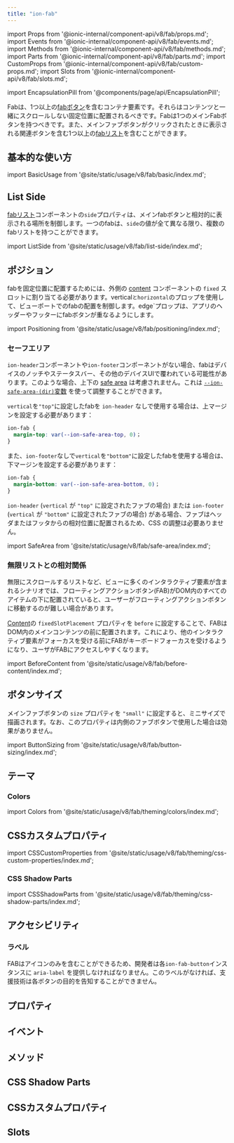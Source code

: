 ```yaml
---
title: "ion-fab"
---
```

import Props from '@ionic-internal/component-api/v8/fab/props.md';
import Events from '@ionic-internal/component-api/v8/fab/events.md';
import Methods from '@ionic-internal/component-api/v8/fab/methods.md';
import Parts from '@ionic-internal/component-api/v8/fab/parts.md';
import CustomProps from '@ionic-internal/component-api/v8/fab/custom-props.md';
import Slots from '@ionic-internal/component-api/v8/fab/slots.md';

<head>
  <title>ion-fab: Ionic Floating Action Button for Android and iOS</title>
  <meta name="description" content="Fabs（フローティングアクションボタン）は、1つまたは複数のFabボタンを含むコンテナ要素です。Ionic FrameworkでAndroidおよびiOSアプリを作成する際にion-fabを使用します。" />
</head>

import EncapsulationPill from '@components/page/api/EncapsulationPill';

<EncapsulationPill type="shadow" />

Fabは、1つ以上の[fabボタン](./fab-button)を含むコンテナ要素です。それらはコンテンツと一緒にスクロールしない固定位置に配置されるべきです。Fabは1つのメインFabボタンを持つべきです。また、メインファブボタンがクリックされたときに表示される関連ボタンを含む1つ以上の[fabリスト](./fab-list)を含むことができます。

## 基本的な使い方

import BasicUsage from '@site/static/usage/v8/fab/basic/index.md';

<BasicUsage />

## List Side

[fabリスト](./fab-list)コンポーネントの`side`プロパティは、メインfabボタンと相対的に表示される場所を制御します。一つのfabは、`side`の値が全て異なる限り、複数のfabリストを持つことができます。

import ListSide from '@site/static/usage/v8/fab/list-side/index.md';

<ListSide />

## ポジション

fabを固定位置に配置するためには、外側の [content](./content) コンポーネントの `fixed` スロットに割り当てる必要があります。vertical`とhorizontal`のプロップを使用して、ビューポートでのfabの配置を制御します。edge`プロップは、アプリのヘッダーやフッターにfabボタンが重なるようにします。

import Positioning from '@site/static/usage/v8/fab/positioning/index.md';

<Positioning />

### セーフエリア

`ion-header`コンポーネントや`ion-footer`コンポーネントがない場合、fabはデバイスのノッチやステータスバー、その他のデバイスUIで覆われている可能性があります。このような場合、上下の [safe area](/docs/theming/advanced#safe-area-padding) は考慮されません。これは [`--ion-safe-area-(dir)`変数](/docs/theming/advanced#application-variables) を使って調整することができます。

`vertical`を`"top"`に設定したfabを `ion-header` なしで使用する場合は、上マージンを設定する必要があります：

```css
ion-fab {
  margin-top: var(--ion-safe-area-top, 0)；
}
```

また、`ion-footer`なしで`vertical`を`"bottom"`に設定したfabを使用する場合は、下マージンを設定する必要があります：

```css
ion-fab {
  margin-bottom: var(--ion-safe-area-bottom, 0)；
}
```

`ion-header` (`vertical` が `"top"` に設定されたファブの場合) または `ion-footer` (`vertical` が `"bottom"` に設定されたファブの場合) がある場合、ファブはヘッダまたはフッタからの相対位置に配置されるため、CSS の調整は必要ありません。

import SafeArea from '@site/static/usage/v8/fab/safe-area/index.md';

<SafeArea />

### 無限リストとの相対関係

無限にスクロールするリストなど、ビューに多くのインタラクティブ要素が含まれるシナリオでは、フローティングアクションボタン(FAB)がDOM内のすべてのアイテムの下に配置されていると、ユーザーがフローティングアクションボタンに移動するのが難しい場合があります。

[Content](./content)の `fixedSlotPlacement` プロパティを `before` に設定することで、FABはDOM内のメインコンテンツの前に配置されます。これにより、他のインタラクティブ要素がフォーカスを受ける前にFABがキーボードフォーカスを受けるようになり、ユーザがFABにアクセスしやすくなります。

import BeforeContent from '@site/static/usage/v8/fab/before-content/index.md';

<BeforeContent />

## ボタンサイズ

メインファブボタンの `size` プロパティを `"small"` に設定すると、ミニサイズで描画されます。なお、このプロパティは内側のファブボタンで使用した場合は効果がありません。

import ButtonSizing from '@site/static/usage/v8/fab/button-sizing/index.md';

<ButtonSizing />

## テーマ

### Colors

import Colors from '@site/static/usage/v8/fab/theming/colors/index.md';

<Colors />

## CSSカスタムプロパティ

import CSSCustomProperties from '@site/static/usage/v8/fab/theming/css-custom-properties/index.md';

<CSSCustomProperties />

### CSS Shadow Parts

import CSSShadowParts from '@site/static/usage/v8/fab/theming/css-shadow-parts/index.md';

<CSSShadowParts />

## アクセシビリティ

### ラベル

FABはアイコンのみを含むことができるため、開発者は各`ion-fab-button`インスタンスに `aria-label` を提供しなければなりません。このラベルがなければ、支援技術は各ボタンの目的を告知することができません。

## プロパティ
<Props />

## イベント
<Events />

## メソッド
<Methods />

## CSS Shadow Parts
<Parts />

## CSSカスタムプロパティ
<CustomProps />

## Slots
<Slots />
